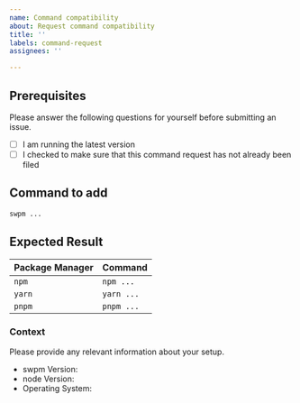 ```yaml
---
name: Command compatibility
about: Request command compatibility
title: ''
labels: command-request
assignees: ''

---
```


## Prerequisites

Please answer the following questions for yourself before submitting an issue.

- [ ] I am running the latest version
- [ ] I checked to make sure that this command request has not already been filed

## Command to add

```bash
swpm ...
```

## Expected Result

| Package Manager | Command  |
| ------------------- | ------------- |
| `npm`                    | `npm ...`      |
| `yarn`                    | `yarn ...`       |
| `pnpm`                 | `pnpm ...`     |

### Context

Please provide any relevant information about your setup. 

- swpm Version:
- node Version:
- Operating System:
